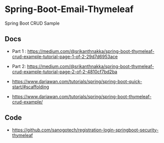 # Spring-Boot-Email-Thymeleaf
Spring  Boot  CRUD  Sample

##  Docs

- Part 1 : https://medium.com/@srikanthnakka/spring-boot-thymeleaf-crud-example-tutorial-page-1-of-2-29d7d6953ace
- Part 2: https://medium.com/@srikanthnakka/spring-boot-thymeleaf-crud-example-tutorial-page-2-of-2-4810cf7bd2ba

- https://www.dariawan.com/tutorials/spring/spring-boot-quick-start/#scaffolding
- https://www.dariawan.com/tutorials/spring/spring-boot-thymeleaf-crud-example/

##  Code
-  https://github.com/sanogotech/registration-login-springboot-security-thymeleaf



